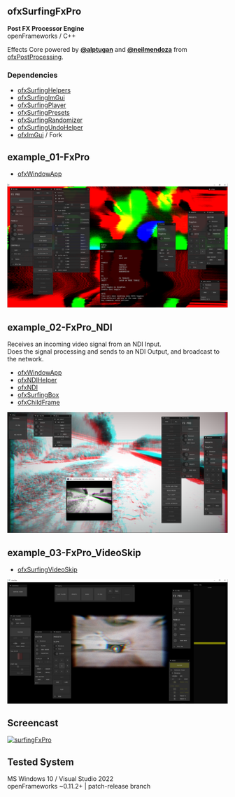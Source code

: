 ## ofxSurfingFxPro
**Post FX Processor Engine**  
openFrameworks / C++  

Effects Core powered by [**@alptugan**](https://github.com/alptugan) and [**@neilmendoza**](https://github.com/neilmendoza) from [ofxPostProcessing](https://github.com/alptugan/ofxPostProcessing).


### Dependencies

- [ofxSurfingHelpers](https://github.com/moebiussurfing/ofxSurfingHelpers)
- [ofxSurfingImGui](https://github.com/moebiussurfing/ofxSurfingImGui)
- [ofxSurfingPlayer](https://github.com/moebiussurfing/ofxSurfingPlayer)
- [ofxSurfingPresets](https://github.com/moebiussurfing/ofxSurfingPresets)
- [ofxSurfingRandomizer](https://github.com/moebiussurfing/ofxSurfingRandomizer)
- [ofxSurfingUndoHelper](https://github.com/moebiussurfing/ofxSurfingUndoHelper)
- [ofxImGui](https://github.com/Daandelange/ofxImGui/) / Fork


## example_01-FxPro
- [ofxWindowApp](https://github.com/moebiussurfing/ofxWindowApp)

![](Examples/example_01-FxPro/Capture.PNG)


## example_02-FxPro_NDI
Receives an incoming video signal from an NDI Input.  
Does the signal processing and sends to an NDI Output,
and broadcast to the network.

- [ofxWindowApp](https://github.com/moebiussurfing/ofxWindowApp)
- [ofxNDIHelper](https://github.com/moebiussurfing/ofxNDIHelper)
- [ofxNDI](https://github.com/leadedge/ofxNDI)
- [ofxSurfingBox](https://github.com/moebiussurfing/ofxSurfingBox)
- [ofxChildFrame](https://github.com/nariakiiwatani/ofxChildFrame)

![](Examples/example_02-FxPro_NDI/Capture.PNG)


## example_03-FxPro_VideoSkip
- [ofxSurfingVideoSkip](https://github.com/moebiussurfing/ofxSurfingVideoSkip)  

![](Examples/example_03-FxPro_VideoSkip/Capture.PNG)

## Screencast
[![surfingFxPro](https://youtube-md.vercel.app/45knSjIz0js/1280/720)](https://www.youtube.com/watch?v=45knSjIz0js)


## Tested System
MS Windows 10 / Visual Studio 2022  
openFrameworks ~0.11.2+ | patch-release branch
